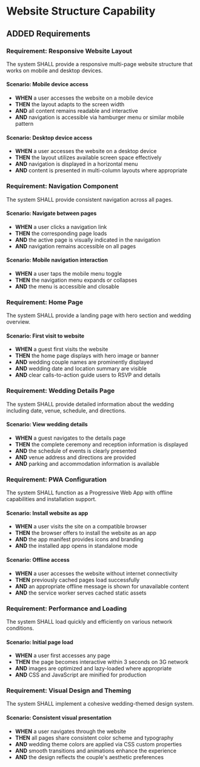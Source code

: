 # Website Structure Capability

## ADDED Requirements

### Requirement: Responsive Website Layout
The system SHALL provide a responsive multi-page website structure that works on mobile and desktop devices.

#### Scenario: Mobile device access
- **WHEN** a user accesses the website on a mobile device
- **THEN** the layout adapts to the screen width
- **AND** all content remains readable and interactive
- **AND** navigation is accessible via hamburger menu or similar mobile pattern

#### Scenario: Desktop device access
- **WHEN** a user accesses the website on a desktop device
- **THEN** the layout utilizes available screen space effectively
- **AND** navigation is displayed in a horizontal menu
- **AND** content is presented in multi-column layouts where appropriate

### Requirement: Navigation Component
The system SHALL provide consistent navigation across all pages.

#### Scenario: Navigate between pages
- **WHEN** a user clicks a navigation link
- **THEN** the corresponding page loads
- **AND** the active page is visually indicated in the navigation
- **AND** navigation remains accessible on all pages

#### Scenario: Mobile navigation interaction
- **WHEN** a user taps the mobile menu toggle
- **THEN** the navigation menu expands or collapses
- **AND** the menu is accessible and closable

### Requirement: Home Page
The system SHALL provide a landing page with hero section and wedding overview.

#### Scenario: First visit to website
- **WHEN** a guest first visits the website
- **THEN** the home page displays with hero image or banner
- **AND** wedding couple names are prominently displayed
- **AND** wedding date and location summary are visible
- **AND** clear calls-to-action guide users to RSVP and details

### Requirement: Wedding Details Page
The system SHALL provide detailed information about the wedding including date, venue, schedule, and directions.

#### Scenario: View wedding details
- **WHEN** a guest navigates to the details page
- **THEN** the complete ceremony and reception information is displayed
- **AND** the schedule of events is clearly presented
- **AND** venue address and directions are provided
- **AND** parking and accommodation information is available

### Requirement: PWA Configuration
The system SHALL function as a Progressive Web App with offline capabilities and installation support.

#### Scenario: Install website as app
- **WHEN** a user visits the site on a compatible browser
- **THEN** the browser offers to install the website as an app
- **AND** the app manifest provides icons and branding
- **AND** the installed app opens in standalone mode

#### Scenario: Offline access
- **WHEN** a user accesses the website without internet connectivity
- **THEN** previously cached pages load successfully
- **AND** an appropriate offline message is shown for unavailable content
- **AND** the service worker serves cached static assets

### Requirement: Performance and Loading
The system SHALL load quickly and efficiently on various network conditions.

#### Scenario: Initial page load
- **WHEN** a user first accesses any page
- **THEN** the page becomes interactive within 3 seconds on 3G network
- **AND** images are optimized and lazy-loaded where appropriate
- **AND** CSS and JavaScript are minified for production

### Requirement: Visual Design and Theming
The system SHALL implement a cohesive wedding-themed design system.

#### Scenario: Consistent visual presentation
- **WHEN** a user navigates through the website
- **THEN** all pages share consistent color scheme and typography
- **AND** wedding theme colors are applied via CSS custom properties
- **AND** smooth transitions and animations enhance the experience
- **AND** the design reflects the couple's aesthetic preferences

